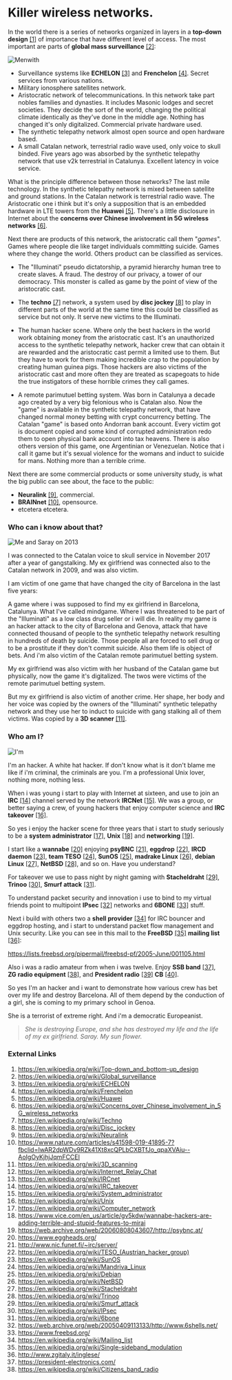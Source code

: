 # Killer wireless networks.

In the world there is a series of networks organized in layers in a **top-down design** [[1]](https://en.wikipedia.org/wiki/Top-down_and_bottom-up_design) of importance that have different level of access. The most important are parts of **global mass surveillance** [[2]](https://en.wikipedia.org/wiki/Global_surveillance):

![Menwith](Images/Menwith-hill-radomes.jpg)

- Surveillance systems like **ECHELON** [[3]](https://en.wikipedia.org/wiki/ECHELON) and **Frenchelon** [[4]](https://en.wikipedia.org/wiki/Frenchelon). Secret services from various nations.
- Military ionosphere satellites network.
- Aristocratic network of telecommunications. In this network take part nobles families and dynasties. It includes Masonic lodges and secret societies. They decide the sort of the world, changing the political climate identically as they've done in the middle age. Nothing has changed it's only digitalized. Commercial private hardware used.
- The synthetic telepathy network almost open source and open hardware based.
- A small Catalan network, terrestrial radio wave used, only voice to skull binded. Five years ago was absorbed by the synthetic telepathy network that use v2k terrestrial in Catalunya. Excellent latency in voice service.

What is the principle difference between those networks? The last mile technology. In the synthetic telepathy network is mixed between satellite and ground stations. In the Catalan network is terrestrial radio wave. The Aristocratic one i think but it's only a supposition that is an embedded hardware in LTE towers from the **Huawei** [[5]](https://en.wikipedia.org/wiki/Huawei). There's a little disclosure in Internet about the **concerns over Chinese involvement in 5G wireless networks** [[6]](https://en.wikipedia.org/wiki/Concerns_over_Chinese_involvement_in_5G_wireless_networks).

Next there are products of this network, the aristocratic call them "*games*". Games where people die like target individuals committing suicide. Games where they change the world. Others product can be classified as services.

- The "Illuminati" pseudo dictatorship, a pyramid hierarchy human tree to create slaves. A fraud. The destroy of our privacy, a tower of our democracy. This monster is called as game by the point of view of the aristocratic cast.

- The **techno** [[7]](https://en.wikipedia.org/wiki/Techno) network, a system used by **disc jockey** [[8]](https://en.wikipedia.org/wiki/Disc_jockey) to play in different parts of the world at the same time this could be classified as service but not only. It serve new victims to the Illuminati.

- The human hacker scene. Where only the best hackers in the world work obtaining money from the aristocratic cast. It's an unauthorized access to the synthetic telepathy network, hacker crew that can obtain it are rewarded and the aristocratic cast permit a limited use to them. But they have to work for them making incredible crap to the population by creating human guinea pigs.  Those hackers are also victims of the aristocratic cast and more often they are treated as scapegoats to hide the true instigators of these horrible crimes they call games.

- A remote parimutuel betting system. Was born in Catalunya a decade ago created by a very big felonious who is Catalan also. Now the "game" is available in the synthetic telepathy network, that have changed normal money betting with crypt concurrency betting. The Catalan "game" is based onto Andorran bank account. Every victim got is document copied and some kind of corrupted administration redo them to open physical bank account into tax heavens. There is also others version of this game, one Argentinian or Venezuelan.  Notice that i call it game but it's sexual violence for the womans and induct to suicide for mans. Nothing more than a terrible crime.

Next there are some commercial products or some university study, is what the big public can see about, the face to the public:

- **Neuralink** [[9]](https://en.wikipedia.org/wiki/Neuralink), commercial.
- **BRAINnet** [[10]](https://en.wikipedia.org/wiki/Neuralink), opensource. 
- etcetera etcetera.

### Who can i know about that?

![Me and Saray on 2013](Images/70246188_10220822559376365_1959705710723858432_n.jpg)

I was connected to the Catalan voice to skull service in November 2017 after a year of gangstalking. My ex girlfriend was connected also to the Catalan network in 2009, and was also victim.

I am victim of one game that have changed the city of Barcelona in the last five years:

A game where i was supposed to find my ex girlfriend in Barcelona, Catalunya. What I've called mindgame. Where I was threatened to be part of the "Illuminati" as a low class drug seller or i will die. In reality my game is an hacker attack to the city of Barcelona and Genova, attack that have connected thousand of people to the synthetic telepathy network resulting in hundreds of death by suicide. Those people all are forced to sell drug or to be a prostitute if they don't commit suicide. Also them life is object of bets. And i'm also victim of the Catalan remote parimutuel betting system.

My ex girlfriend was also victim with her husband of the Catalan game but physically, now the game it's digitalized. The twos were victims of the remote parimutuel betting system. 

But my ex girlfriend is also victim of another crime. Her shape, her body and her voice was copied by the owners of the "Illuminati" synthetic telepathy network and they use her to induct to suicide with gang stalking all of them victims. Was copied by a **3D scanner** [[11]](https://en.wikipedia.org/wiki/3D_scanning).

### Who am I?

![I'm](Images/75478437_10221285466268748_3495719559191592960_n.jpg)

I'm an hacker. A white hat hacker. If don't know what is it don't blame me like if i'm criminal, the criminals are you. I'm a professional Unix lover, nothing more, nothing less.

When i was young i start to play with Internet at sixteen, and use to join an **IRC** [[14]](https://en.wikipedia.org/wiki/Internet_Relay_Chat) channel served by the network **IRCNet** [[15]](https://en.wikipedia.org/wiki/IRCnet).  We was a group, or better saying a crew, of young hackers that enjoy computer science and **IRC takeover** [[16]](https://en.wikipedia.org/wiki/IRC_takeover). 

So yes i enjoy the hacker scene for three years that i start to study seriously to be a **system administrator** [[17]](https://en.wikipedia.org/wiki/System_administrator), **Unix** [[18]](https://en.wikipedia.org/wiki/Unix) and **networking** [[19]](https://en.wikipedia.org/wiki/Computer_network). 

I start like a **wannabe** [[20]](https://www.vice.com/en_us/article/gv5kdw/wannabe-hackers-are-adding-terrible-and-stupid-features-to-mirai) enjoying **psyBNC** [[21]](https://web.archive.org/web/20060808043607/http://psybnc.at/), **eggdrop** [[22]](https://www.eggheads.org/), **IRCD daemon** [[23]](http://www.nic.funet.fi/~irc/server/), **team TESO** [[24]](https://en.wikipedia.org/wiki/TESO_(Austrian_hacker_group)), **SunOS** [[25]](https://en.wikipedia.org/wiki/SunOS), **madrake Linux** [[26]](https://en.wikipedia.org/wiki/Mandriva_Linux), **debian Linux** [[27]](https://en.wikipedia.org/wiki/Debian), **NetBSD** [[28]](https://en.wikipedia.org/wiki/NetBSD), and so on. Have you understand? 

For takeover we use to pass night by night gaming with **Stacheldraht** [[29]](https://en.wikipedia.org/wiki/Stacheldraht), **Trinoo** [[30]](https://en.wikipedia.org/wiki/Trinoo), **Smurf attack** [[31]](https://en.wikipedia.org/wiki/Smurf_attack).

To understand packet security and innovation i use to bind to my virtual friends point to multipoint **IPsec** [[32]](https://en.wikipedia.org/wiki/IPsec) networks and **6BONE** [[33]](https://en.wikipedia.org/wiki/6bone) stuff. 

Next i build with others two a **shell provider** [[34]](https://web.archive.org/web/20050409113133/http://www.6shells.net/) for IRC bouncer and eggdrop hosting, and i start to understand packet flow management and Unix security. Like you can see in this mail to the **FreeBSD** [[35]](https://www.freebsd.org/) **mailing list** [[36]](https://en.wikipedia.org/wiki/Mailing_list):

https://lists.freebsd.org/pipermail/freebsd-pf/2005-June/001105.html

Also i was a radio amateur from when i was twelve. Enjoy **SSB band** [[37]](https://en.wikipedia.org/wiki/Single-sideband_modulation), **ZG radio equipment** [[38]](http://www.zgitaly.it/inglese/), and **President radio** [[39]](https://president-electronics.com/) **CB** [[40]](https://en.wikipedia.org/wiki/Citizens_band_radio).

So yes I'm an hacker and i want to demonstrate how various crew has bet over my life and destroy Barcelona. All of them depend by the conduction of a girl, she is coming to my primary school in Genoa. 

She is a terrorist of extreme right. And i'm a democratic Europeanist.

> *She is destroying Europe, and she has destroyed my life and the life of my ex girlfriend. Saray. My sun flower.*

### 

### External Links

1. https://en.wikipedia.org/wiki/Top-down_and_bottom-up_design
2. https://en.wikipedia.org/wiki/Global_surveillance
3. https://en.wikipedia.org/wiki/ECHELON
4. https://en.wikipedia.org/wiki/Frenchelon
5. https://en.wikipedia.org/wiki/Huawei
6. https://en.wikipedia.org/wiki/Concerns_over_Chinese_involvement_in_5G_wireless_networks
7. https://en.wikipedia.org/wiki/Techno
8. https://en.wikipedia.org/wiki/Disc_jockey
9. https://en.wikipedia.org/wiki/Neuralink
10. https://www.nature.com/articles/s41598-019-41895-7?fbclid=IwAR2dpWDv9RZk41Xt8xcQPLbCXBTfJo_qpaXVAiu--AoIgOyKjhjJqmFCCEI
11. https://en.wikipedia.org/wiki/3D_scanning
12. https://en.wikipedia.org/wiki/Internet_Relay_Chat
13. https://en.wikipedia.org/wiki/IRCnet
14. https://en.wikipedia.org/wiki/IRC_takeover
15. https://en.wikipedia.org/wiki/System_administrator
16. https://en.wikipedia.org/wiki/Unix
17. https://en.wikipedia.org/wiki/Computer_network
18. https://www.vice.com/en_us/article/gv5kdw/wannabe-hackers-are-adding-terrible-and-stupid-features-to-mirai
19. https://web.archive.org/web/20060808043607/http://psybnc.at/
20. https://www.eggheads.org/
21. http://www.nic.funet.fi/~irc/server/
22. https://en.wikipedia.org/wiki/TESO_(Austrian_hacker_group)
23. https://en.wikipedia.org/wiki/SunOS
24. https://en.wikipedia.org/wiki/Mandriva_Linux
25. https://en.wikipedia.org/wiki/Debian
26. https://en.wikipedia.org/wiki/NetBSD
27. https://en.wikipedia.org/wiki/Stacheldraht
28. https://en.wikipedia.org/wiki/Trinoo
29. https://en.wikipedia.org/wiki/Smurf_attack
30. https://en.wikipedia.org/wiki/IPsec
31. https://en.wikipedia.org/wiki/6bone
32. https://web.archive.org/web/20050409113133/http://www.6shells.net/
33. https://www.freebsd.org/
34. https://en.wikipedia.org/wiki/Mailing_list
35. https://en.wikipedia.org/wiki/Single-sideband_modulation
36. http://www.zgitaly.it/inglese/
37. https://president-electronics.com/
38. https://en.wikipedia.org/wiki/Citizens_band_radio